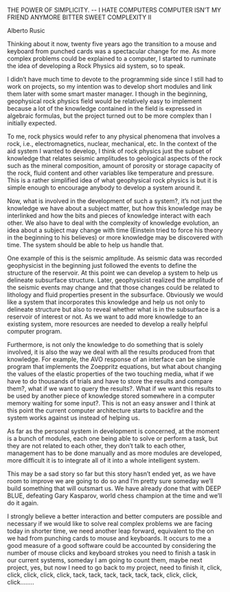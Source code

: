 THE POWER OF SIMPLICITY.  --   I HATE COMPUTERS
COMPUTER ISN’T MY FRIEND ANYMORE
BITTER SWEET COMPLEXITY II

Alberto Rusic

Thinking about it now, twenty five years ago the transition to a mouse and keyboard from punched cards was a spectacular change for me. As more complex problems could be explained to a computer, I started to ruminate the idea of developing a Rock Physics aid system, so to speak. 

I didn’t have much time to devote to the programming side since I still had to work on projects, so my intention was to develop short modules and link them later with some smart master manager. I though in the beginning, geophysical rock physics field would be relatively easy to implement because a lot of the knowledge contained in the field is expressed in algebraic formulas, but the project turned out to be more complex than I initially expected. 

To me, rock physics would refer to any physical phenomena that involves a rock, i.e., electromagnetics, nuclear, mechanical, etc. In the context of the aid system I wanted to develop, I think of rock physics just the subset of knowledge that relates seismic amplitudes to geological aspects of the rock such as the mineral composition, amount of porosity or storage capacity of the rock, fluid content and other variables like temperature and pressure. This is a rather simplified idea of what geophysical rock physics is but it is simple enough to encourage anybody to develop a system around it.

Now, what is involved in the development of such a system?, it’s not just the knowledge we have about a subject matter, but how this knowledge may be interlinked and how the bits and pieces of knowledge interact with each other. We also have to deal with the complexity of knowledge evolution, an idea about a subject may change with time (Einstein tried to force his theory in the beginning to his believes) or more knowledge may be discovered with time. The system should be able to help us handle that. 

One example of this is the seismic amplitude. As seismic data was recorded geophysicist in the beginning just followed the events to define the structure of the reservoir. At this point we can develop a system to help us delineate subsurface structure. Later, geophysicist realized the amplitude of the seismic events may change and that those changes could be related to lithology and fluid properties present in the subsurface. Obviously we would like a system that incorporates this knowledge and help us not only to delineate structure but also to reveal whether what is in the subsurface is a reservoir of interest or not. As we want to add more knowledge to an existing system, more resources are needed to develop a really helpful computer program. 

Furthermore, is not only the knowledge to do something that is solely involved, it is also the way we deal with all the results produced from that knowledge. For example, the AVO response of an interface can be simple program that implements the Zoeppritz equations, but what about changing the values of the elastic properties of the two touching media, what if we have to do thousands of trials and have to store the results and compare them?, what if we want to query the results?. What if we want this results to be used by another piece of knowledge stored somewhere in a computer memory waiting for some input?. This is not an easy answer and I think at this point the current computer architecture starts to backfire and the system works against us instead of helping us.

As far as the personal system in development is concerned, at the moment is a bunch of modules, each one being able to solve or perform a task, but they are not related to each other, they don’t talk to each other, management has to be done manually and as more modules are developed, more difficult it is to integrate all of it into a whole intelligent system.

This may be a sad story so far but this story hasn’t ended yet, as we have room to improve we are going to do so and I’m pretty sure someday we’ll build something that will outsmart us. We have already done that with DEEP BLUE, defeating Gary Kasparov, world chess champion at the time and we’ll do it again.

I strongly believe a better interaction and better computers are possible and necessary if we would like to solve real complex problems we are facing today in shorter time, we need another leap forward, equivalent to the on we had from punching cards to mouse and keyboards. It occurs to me a good measure of a good software could be accounted by considering the number of mouse clicks and keyboard strokes you need to finish a task in our current systems, someday I am going to count them, maybe next project, yes,  but now I need to go back to my project, need to finish it, click, click, click, click, click, tack, tack, tack, tack, tack, tack, click, click, click…….. 
